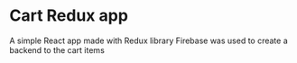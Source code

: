 # Cart Redux app

A simple React app made with Redux library
Firebase was used to create a backend to the cart items
